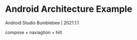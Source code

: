 # Android Architecture Example

Android Studio Bumblebee | 2021.1.1

compose + naviagtion + hilt



